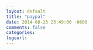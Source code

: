```yaml
---
layout: default
title: "paypal"
date: 2014-08-25 23:49:00 -0600
comments: false
categories: 
logourl: 
---
```

